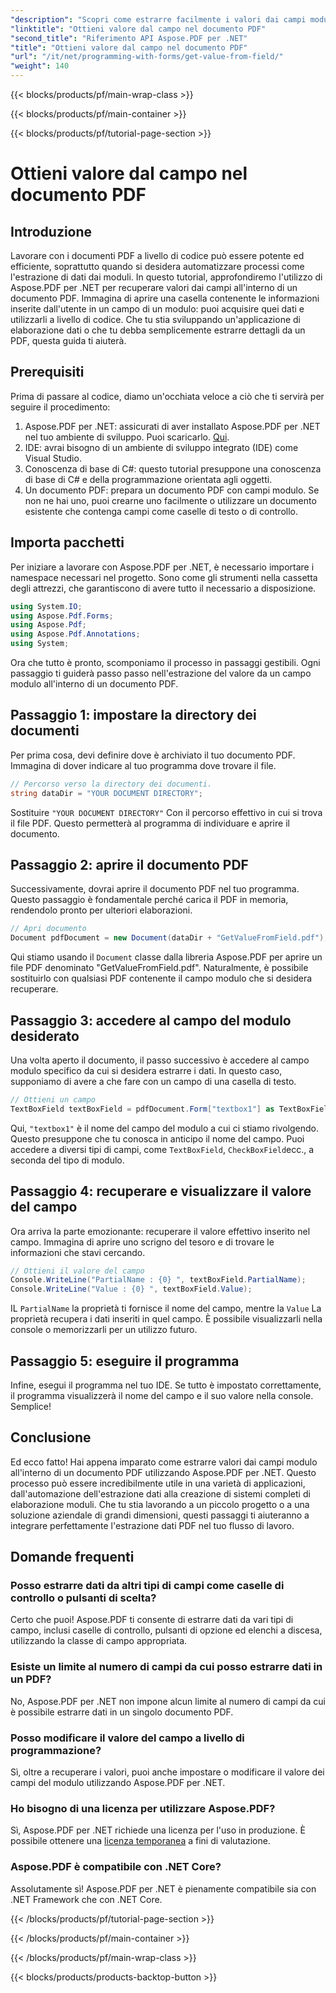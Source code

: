 ```yaml
---
"description": "Scopri come estrarre facilmente i valori dai campi modulo in un documento PDF utilizzando Aspose.PDF per .NET con questo tutorial passo dopo passo."
"linktitle": "Ottieni valore dal campo nel documento PDF"
"second_title": "Riferimento API Aspose.PDF per .NET"
"title": "Ottieni valore dal campo nel documento PDF"
"url": "/it/net/programming-with-forms/get-value-from-field/"
"weight": 140
---
```


{{< blocks/products/pf/main-wrap-class >}}

{{< blocks/products/pf/main-container >}}

{{< blocks/products/pf/tutorial-page-section >}}

# Ottieni valore dal campo nel documento PDF

## Introduzione

Lavorare con i documenti PDF a livello di codice può essere potente ed efficiente, soprattutto quando si desidera automatizzare processi come l'estrazione di dati dai moduli. In questo tutorial, approfondiremo l'utilizzo di Aspose.PDF per .NET per recuperare valori dai campi all'interno di un documento PDF. Immagina di aprire una casella contenente le informazioni inserite dall'utente in un campo di un modulo: puoi acquisire quei dati e utilizzarli a livello di codice. Che tu stia sviluppando un'applicazione di elaborazione dati o che tu debba semplicemente estrarre dettagli da un PDF, questa guida ti aiuterà.

## Prerequisiti

Prima di passare al codice, diamo un'occhiata veloce a ciò che ti servirà per seguire il procedimento:

1. Aspose.PDF per .NET: assicurati di aver installato Aspose.PDF per .NET nel tuo ambiente di sviluppo. Puoi scaricarlo. [Qui](https://releases.aspose.com/pdf/net/).
2. IDE: avrai bisogno di un ambiente di sviluppo integrato (IDE) come Visual Studio.
3. Conoscenza di base di C#: questo tutorial presuppone una conoscenza di base di C# e della programmazione orientata agli oggetti.
4. Un documento PDF: prepara un documento PDF con campi modulo. Se non ne hai uno, puoi crearne uno facilmente o utilizzare un documento esistente che contenga campi come caselle di testo o di controllo.

## Importa pacchetti

Per iniziare a lavorare con Aspose.PDF per .NET, è necessario importare i namespace necessari nel progetto. Sono come gli strumenti nella cassetta degli attrezzi, che garantiscono di avere tutto il necessario a disposizione.

```csharp
using System.IO;
using Aspose.Pdf.Forms;
using Aspose.Pdf;
using Aspose.Pdf.Annotations;
using System;
```

Ora che tutto è pronto, scomponiamo il processo in passaggi gestibili. Ogni passaggio ti guiderà passo passo nell'estrazione del valore da un campo modulo all'interno di un documento PDF.

## Passaggio 1: impostare la directory dei documenti

Per prima cosa, devi definire dove è archiviato il tuo documento PDF. Immagina di dover indicare al tuo programma dove trovare il file.

```csharp
// Percorso verso la directory dei documenti.
string dataDir = "YOUR DOCUMENT DIRECTORY";
```

Sostituire `"YOUR DOCUMENT DIRECTORY"` Con il percorso effettivo in cui si trova il file PDF. Questo permetterà al programma di individuare e aprire il documento.

## Passaggio 2: aprire il documento PDF

Successivamente, dovrai aprire il documento PDF nel tuo programma. Questo passaggio è fondamentale perché carica il PDF in memoria, rendendolo pronto per ulteriori elaborazioni.

```csharp
// Apri documento
Document pdfDocument = new Document(dataDir + "GetValueFromField.pdf");
```

Qui stiamo usando il `Document` classe dalla libreria Aspose.PDF per aprire un file PDF denominato "GetValueFromField.pdf". Naturalmente, è possibile sostituirlo con qualsiasi PDF contenente il campo modulo che si desidera recuperare.

## Passaggio 3: accedere al campo del modulo desiderato

Una volta aperto il documento, il passo successivo è accedere al campo modulo specifico da cui si desidera estrarre i dati. In questo caso, supponiamo di avere a che fare con un campo di una casella di testo.

```csharp
// Ottieni un campo
TextBoxField textBoxField = pdfDocument.Form["textbox1"] as TextBoxField;
```

Qui, `"textbox1"` è il nome del campo del modulo a cui ci stiamo rivolgendo. Questo presuppone che tu conosca in anticipo il nome del campo. Puoi accedere a diversi tipi di campi, come `TextBoxField`, `CheckBoxField`ecc., a seconda del tipo di modulo.

## Passaggio 4: recuperare e visualizzare il valore del campo

Ora arriva la parte emozionante: recuperare il valore effettivo inserito nel campo. Immagina di aprire uno scrigno del tesoro e di trovare le informazioni che stavi cercando.

```csharp
// Ottieni il valore del campo
Console.WriteLine("PartialName : {0} ", textBoxField.PartialName);
Console.WriteLine("Value : {0} ", textBoxField.Value);
```

IL `PartialName` la proprietà ti fornisce il nome del campo, mentre la `Value` La proprietà recupera i dati inseriti in quel campo. È possibile visualizzarli nella console o memorizzarli per un utilizzo futuro.

## Passaggio 5: eseguire il programma

Infine, esegui il programma nel tuo IDE. Se tutto è impostato correttamente, il programma visualizzerà il nome del campo e il suo valore nella console. Semplice!

## Conclusione

Ed ecco fatto! Hai appena imparato come estrarre valori dai campi modulo all'interno di un documento PDF utilizzando Aspose.PDF per .NET. Questo processo può essere incredibilmente utile in una varietà di applicazioni, dall'automazione dell'estrazione dati alla creazione di sistemi completi di elaborazione moduli. Che tu stia lavorando a un piccolo progetto o a una soluzione aziendale di grandi dimensioni, questi passaggi ti aiuteranno a integrare perfettamente l'estrazione dati PDF nel tuo flusso di lavoro.

## Domande frequenti

### Posso estrarre dati da altri tipi di campi come caselle di controllo o pulsanti di scelta?  
Certo che puoi! Aspose.PDF ti consente di estrarre dati da vari tipi di campo, inclusi caselle di controllo, pulsanti di opzione ed elenchi a discesa, utilizzando la classe di campo appropriata.

### Esiste un limite al numero di campi da cui posso estrarre dati in un PDF?  
No, Aspose.PDF per .NET non impone alcun limite al numero di campi da cui è possibile estrarre dati in un singolo documento PDF.

### Posso modificare il valore del campo a livello di programmazione?  
Sì, oltre a recuperare i valori, puoi anche impostare o modificare il valore dei campi del modulo utilizzando Aspose.PDF per .NET.

### Ho bisogno di una licenza per utilizzare Aspose.PDF?  
Sì, Aspose.PDF per .NET richiede una licenza per l'uso in produzione. È possibile ottenere una [licenza temporanea](https://purchase.aspose.com/temporary-license/) a fini di valutazione.

### Aspose.PDF è compatibile con .NET Core?  
Assolutamente sì! Aspose.PDF per .NET è pienamente compatibile sia con .NET Framework che con .NET Core.

{{< /blocks/products/pf/tutorial-page-section >}}

{{< /blocks/products/pf/main-container >}}

{{< /blocks/products/pf/main-wrap-class >}}

{{< blocks/products/products-backtop-button >}}